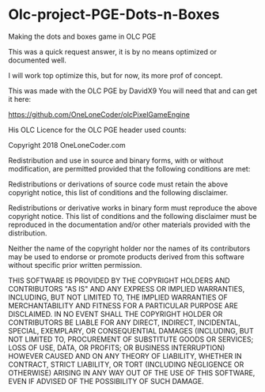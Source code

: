 # Olc-project-PGE-Dots-n-Boxes
Making the dots and boxes game in OLC PGE

This was a quick request answer, it is by no means optimized or documented well.

I will work top optimize this, but for now, its more prof of concept.

This was made with the OLC PGE by DavidX9
You will need that and can get it here: 

https://github.com/OneLoneCoder/olcPixelGameEngine

His OLC Licence for the OLC PGE header used counts:

Copyright 2018 OneLoneCoder.com

Redistribution and use in source and binary forms, with or without modification, are permitted provided that the following conditions are met:

Redistributions or derivations of source code must retain the above copyright notice, this list of conditions and the following disclaimer.

Redistributions or derivative works in binary form must reproduce the above copyright notice. This list of conditions and the following disclaimer must be reproduced in the documentation and/or other materials provided with the distribution.

Neither the name of the copyright holder nor the names of its contributors may be used to endorse or promote products derived from this software without specific prior written permission.

THIS SOFTWARE IS PROVIDED BY THE COPYRIGHT HOLDERS AND CONTRIBUTORS "AS IS" AND ANY EXPRESS OR IMPLIED WARRANTIES, INCLUDING, BUT NOT LIMITED TO, THE IMPLIED WARRANTIES OF MERCHANTABILITY AND FITNESS FOR A PARTICULAR PURPOSE ARE DISCLAIMED. IN NO EVENT SHALL THE COPYRIGHT HOLDER OR CONTRIBUTORS BE LIABLE FOR ANY DIRECT, INDIRECT, INCIDENTAL, SPECIAL, EXEMPLARY, OR CONSEQUENTIAL DAMAGES (INCLUDING, BUT NOT LIMITED TO, PROCUREMENT OF SUBSTITUTE GOODS OR SERVICES; LOSS OF USE, DATA, OR PROFITS; OR BUSINESS INTERRUPTION) HOWEVER CAUSED AND ON ANY THEORY OF LIABILITY, WHETHER IN CONTRACT, STRICT LIABILITY, OR TORT (INCLUDING NEGLIGENCE OR OTHERWISE) ARISING IN ANY WAY OUT OF THE USE OF THIS SOFTWARE, EVEN IF ADVISED OF THE POSSIBILITY OF SUCH DAMAGE.
